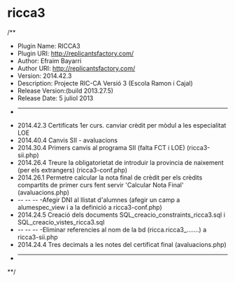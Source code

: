 ricca3
======

/**
 * Plugin Name: RICCA3
 * Plugin URI: http://replicantsfactory.com/
 * Author: Efraim Bayarri
 * Author URI: http://replicantsfactory.com/
 * Version: 2014.42.3
 * Description: Projecte RIC-CA Versió 3 (Escola Ramon i Cajal) 
 * Release Version:(build 2013.27.5)
 * Release Date: 5 juliol 2013
 * -------------------------------------------------------------------
 * 2014.42.3 Certificats 1er curs. canviar crèdit per mòdul a les especialitat LOE
 * 2014.40.4 Canvis SII - avaluacions
 * 2014.30.4 Primers canvis al programa SII (falta FCT i LOE) (ricca3-sii.php)
 * 2014.26.4 Treure la obligatorietat de introduir la provincia de naixement (per els extrangers) (ricca3-conf.php)
 * 2014.26.1 Permetre calcular la nota final de crèdit per els crèdits compartits de primer curs fent servir 'Calcular Nota Final' (avaluacions.php)
 * -- -- -- -Afegir DNI al llistat d'alumnes (afegir un camp a alumespec_view i a la definició a ricca3-conf.php)
 * 2014.24.5 Creació dels documents SQL_creacio_constraints_ricca3.sql i SQL_creacio_vistes_ricca3.sql
 * -- -- -- -Eliminar referencies al nom de la bd (ricca.ricca3_.......) a ricca3-sii.php
 * 2014.24.4 Tres decimals a les notes del certificat final (avaluacions.php)
 * -------------------------------------------------------------------
 **/

